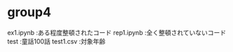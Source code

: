 # group4

ex1.ipynb       :ある程度整頓されたコード
rep1.ipynb      :全く整頓されていないコード
test            :童話100話
test1.csv       :対象年齢

